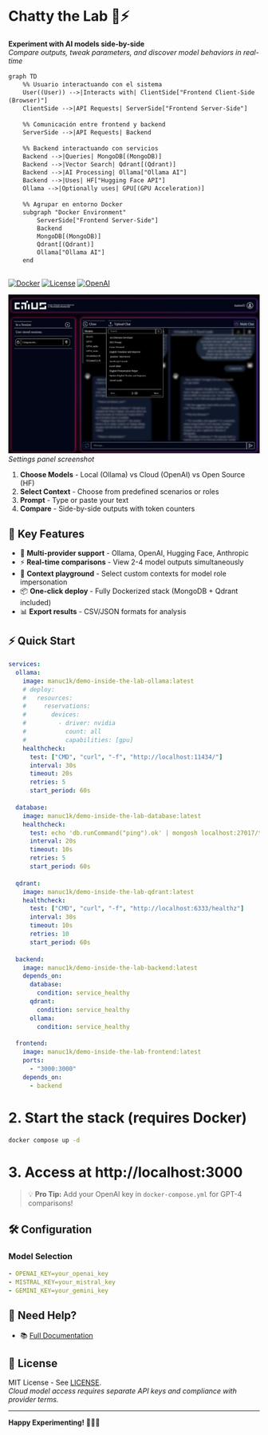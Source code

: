 # Chatty the Lab 🧪⚡

**Experiment with AI models side-by-side**  
*Compare outputs, tweak parameters, and discover model behaviors in real-time*

```mermaid
graph TD
    %% Usuario interactuando con el sistema
    User((User)) -->|Interacts with| ClientSide["Frontend Client-Side (Browser)"]
    ClientSide -->|API Requests| ServerSide["Frontend Server-Side"]

    %% Comunicación entre frontend y backend
    ServerSide -->|API Requests| Backend

    %% Backend interactuando con servicios
    Backend -->|Queries| MongoDB[(MongoDB)]
    Backend -->|Vector Search| Qdrant[(Qdrant)]
    Backend -->|AI Processing| Ollama["Ollama AI"]
    Backend -->|Uses| HF["Hugging Face API"]
    Ollama -->|Optionally uses| GPU[(GPU Acceleration)]

    %% Agrupar en entorno Docker
    subgraph "Docker Environment"
        ServerSide["Frontend Server-Side"]
        Backend
        MongoDB[(MongoDB)]
        Qdrant[(Qdrant)]
        Ollama["Ollama AI"]
    end


```

[![Docker](https://img.shields.io/badge/Docker-✓-blue?logo=docker)](https://www.docker.com)
[![License](https://img.shields.io/badge/License-MIT-green)](LICENSE)
[![OpenAI](https://img.shields.io/badge/Integrated-OpenAI-purple)](https://openai.com)

![UI Demo](app_screen.png)  
*Settings panel screenshot*

1. **Choose Models** - Local (Ollama) vs Cloud (OpenAI) vs Open Source (HF)
2. **Select Context** - Choose from predefined scenarios or roles
3. **Prompt** - Type or paste your text
4. **Compare** - Side-by-side outputs with token counters

## 🚀 Key Features

- 🔄 **Multi-provider support** - Ollama, OpenAI, Hugging Face, Anthropic
- ⚡ **Real-time comparisons** - View 2-4 model outputs simultaneously
- 🧠 **Context playground** - Select custom contexts for model role impersonation
- 📦 **One-click deploy** - Fully Dockerized stack (MongoDB + Qdrant included)
- 📊 **Export results** - CSV/JSON formats for analysis




## ⚡ Quick Start

```yaml
services:
  ollama:
    image: manuc1k/demo-inside-the-lab-ollama:latest
    # deploy:
    #   resources:
    #     reservations:
    #       devices:
    #         - driver: nvidia
    #           count: all
    #           capabilities: [gpu]
    healthcheck:
      test: ["CMD", "curl", "-f", "http://localhost:11434/"]
      interval: 30s
      timeout: 20s
      retries: 5
      start_period: 60s

  database:
    image: manuc1k/demo-inside-the-lab-database:latest
    healthcheck:
      test: echo 'db.runCommand("ping").ok' | mongosh localhost:27017/test --quiet
      interval: 20s
      timeout: 10s
      retries: 5
      start_period: 60s

  qdrant:
    image: manuc1k/demo-inside-the-lab-qdrant:latest
    healthcheck:
      test: ["CMD", "curl", "-f", "http://localhost:6333/healthz"]
      interval: 30s
      timeout: 10s
      retries: 10
      start_period: 60s

  backend:
    image: manuc1k/demo-inside-the-lab-backend:latest
    depends_on:
      database:
        condition: service_healthy
      qdrant:
        condition: service_healthy
      ollama:
        condition: service_healthy

  frontend:
    image: manuc1k/demo-inside-the-lab-frontend:latest
    ports:
      - "3000:3000"
    depends_on:
      - backend
```

# 2. Start the stack (requires Docker)
```bash
docker compose up -d
```

# 3. Access at http://localhost:3000

> 💡 **Pro Tip:** Add your OpenAI key in `docker-compose.yml` for GPT-4 comparisons!

## 🛠️ Configuration

### Model Selection
```yaml
- OPENAI_KEY=your_openai_key
- MISTRAL_KEY=your_mistral_key
- GEMINI_KEY=your_gemini_key
```




## 🚨 Need Help?

- 📚 [Full Documentation](https://citius-iria-erisk.github.io/demo-inside-the-lab/)  

## 📜 License

MIT License - See [LICENSE](LICENSE).  
*Cloud model access requires separate API keys and compliance with provider terms.*

---

**Happy Experimenting!** 🧑🔬✨  